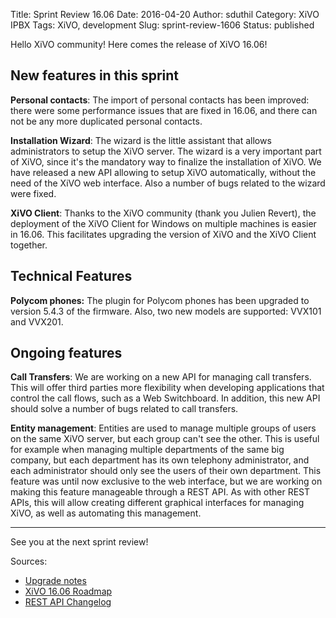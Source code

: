 Title: Sprint Review 16.06
Date: 2016-04-20
Author: sduthil
Category: XiVO IPBX
Tags: XiVO, development
Slug: sprint-review-1606
Status: published

Hello XiVO community! Here comes the release of XiVO 16.06!

New features in this sprint
---------------------------

**Personal contacts**: The import of personal contacts has been improved: there were some performance issues that are fixed in 16.06, and there can not be any more duplicated personal contacts.

**Installation Wizard**: The wizard is the little assistant that allows administrators to setup the XiVO server. The wizard is a very important part of XiVO, since it's the mandatory way to finalize the installation of XiVO. We have released a new API allowing to setup XiVO automatically, without the need of the XiVO web interface. Also a number of bugs related to the wizard were fixed.

**XiVO Client**: Thanks to the XiVO community (thank you Julien Revert), the deployment of the XiVO Client for Windows on multiple machines is easier in 16.06. This facilitates upgrading the version of XiVO and the XiVO Client together.

Technical Features
------------------

**Polycom phones:** The plugin for Polycom phones has been upgraded to version 5.4.3 of the firmware. Also, two new models are supported: VVX101 and VVX201.

Ongoing features
----------------

**Call Transfers**: We are working on a new API for managing call transfers. This will offer third parties more flexibility when developing applications that control the call flows, such as a Web Switchboard. In addition, this new API should solve a number of bugs related to call transfers.

**Entity management**: Entities are used to manage multiple groups of users on the same XiVO server, but each group can't see the other. This is useful for example when managing multiple departments of the same big company, but each department has its own telephony administrator, and each administrator should only see the users of their own department. This feature was until now exclusive to the web interface, but we are working on making this feature manageable through a REST API. As with other REST APIs, this will allow creating different graphical interfaces for managing XiVO, as well as automating this management.

---

See you at the next sprint review!

Sources:

* [Upgrade notes](http://documentation.xivo.io/en/latest/upgrade/upgrade.html#upgrade-notes)
* [XiVO 16.06 Roadmap](http://projects.xivo.io/versions/242)
* [REST API Changelog](http://documentation.xivo.io/en/latest/api_sdk/rest_api/confd/changelog.html)
